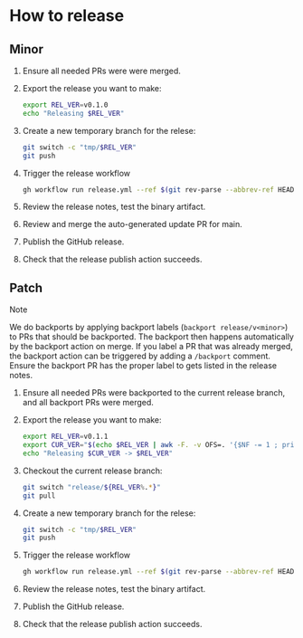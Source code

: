 # How to release

## Minor

1. Ensure all needed PRs were were merged.

2. Export the release you want to make:

    ```sh
    export REL_VER=v0.1.0
    echo "Releasing $REL_VER"
    ```

3. Create a new temporary branch for the relese:

    ```sh
    git switch -c "tmp/$REL_VER"
    git push
    ```

4. Trigger the release workflow

    ```sh
    gh workflow run release.yml --ref $(git rev-parse --abbrev-ref HEAD) -f kind=minor -f version="$REL_VER"
    ```

5. Review the release notes, test the binary artifact.

6. Review and merge the auto-generated update PR for main.

7. Publish the GitHub release.

8. Check that the release publish action succeeds.

## Patch

> [!NOTE]
> We do backports by applying backport labels (`backport release/v<minor>`) to PRs that should be backported.
> The backport then happens automatically by the backport action on merge. If you label a PR that was already
> merged, the backport action can be triggered by adding a `/backport` comment. Ensure the backport PR has
> the proper label to gets listed in the release notes.

1. Ensure all needed PRs were backported to the current release branch, and all backport PRs were merged.

2. Export the release you want to make:

    ```sh
    export REL_VER=v0.1.1
    export CUR_VER="$(echo $REL_VER | awk -F. -v OFS=. '{$NF -= 1 ; print}')"
    echo "Releasing $CUR_VER -> $REL_VER"
    ```

3. Checkout the current release branch:

   ```sh
   git switch "release/${REL_VER%.*}"
   git pull
   ```

4. Create a new temporary branch for the relese:

    ```sh
    git switch -c "tmp/$REL_VER"
    git push
    ```

5. Trigger the release workflow

    ```sh
    gh workflow run release.yml --ref $(git rev-parse --abbrev-ref HEAD) -f kind=patch -f version="$REL_VER"
    ```

6. Review the release notes, test the binary artifact.

7. Publish the GitHub release.

8. Check that the release publish action succeeds.
